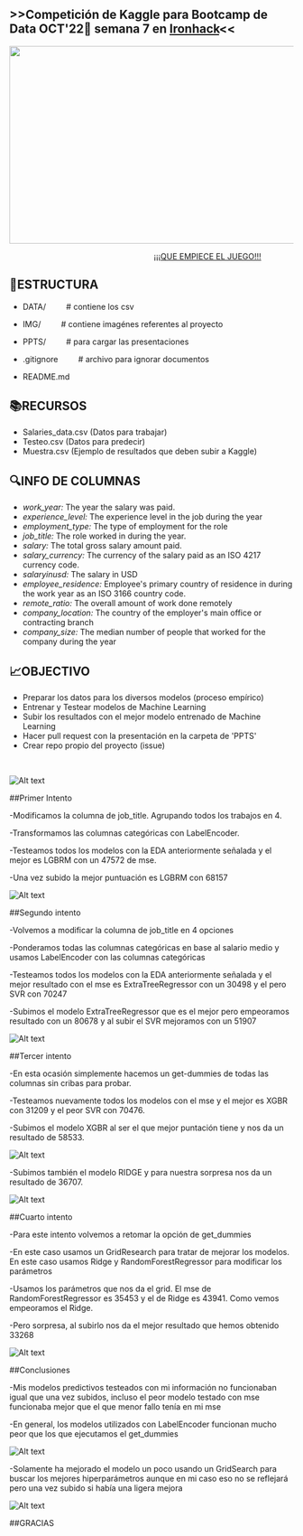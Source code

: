 ##      >>Competición de Kaggle para Bootcamp de Data OCT'22:snake: semana 7 en [Ironhack](https://www.ironhack.com/)<<

<p align="center"> <img src="https://github.com/OrianAmpuero/Kaggle_Competition/blob/main/img/predict.jpg" width="700" height="350">  </p>

&emsp;&emsp;&emsp;&emsp;&emsp;&emsp;&emsp;&emsp;&emsp;&emsp;&emsp;&emsp;&emsp;&emsp;&emsp;&emsp;&emsp;&emsp;  [¡¡¡QUE EMPIECE EL JUEGO!!!](https://www.kaggle.com/competitions/predecir-salario-data)  

## 📁ESTRUCTURA

-  DATA/     &emsp;&emsp;                    # contiene los csv  

-  IMG/     &emsp;&emsp;                     # contiene imagénes referentes al proyecto 
 
-  PPTS/      &emsp;&emsp;                   # para cargar las presentaciones

-  .gitignore    &emsp;&emsp;                # archivo para ignorar documentos    

-  README.md  



## 📚RECURSOS

- Salaries_data.csv (Datos para trabajar)
- Testeo.csv (Datos para predecir)
- Muestra.csv (Ejemplo de resultados que deben subir a Kaggle)


## 🔍INFO DE COLUMNAS 
- *work_year:* The year the salary was paid.
- *experience_level:* The experience level in the job during the year
- *employment_type:* The type of employment for the role
- *job_title:* The role worked in during the year.
- *salary:* The total gross salary amount paid.
- *salary_currency:* The currency of the salary paid as an ISO 4217 currency code.
- *salaryinusd:* The salary in USD
- *employee_residence:* Employee's primary country of residence in during the work year as an ISO 3166 country code.
- *remote_ratio:* The overall amount of work done remotely
- *company_location:* The country of the employer's main office or contracting branch
- *company_size:* The median number of people that worked for the company during the year


## 📈OBJECTIVO

- Preparar los datos para los diversos modelos (proceso empírico) 
- Entrenar y Testear modelos de Machine Learning
- Subir los resultados con el mejor modelo entrenado de Machine Learning
- Hacer pull request con la presentación en la carpeta de 'PPTS' 
- Crear repo propio del proyecto (issue)

<br />

![Alt text](img/challenge-accepted-himym.gif)

##Primer Intento

-Modificamos la columna de job_title. Agrupando todos los trabajos en 4.

-Transformamos las columnas categóricas con LabelEncoder.

-Testeamos todos los modelos con la EDA anteriormente señalada y el mejor es LGBRM con un 47572 de mse.

-Una vez subido la mejor puntuación es LGBRM con 68157

![Alt text](img/coyote.gif)

##Segundo intento

-Volvemos a modificar la columna de job_title en 4 opciones

-Ponderamos todas las columnas categóricas en base al salario medio y usamos LabelEncoder con las columnas categóricas

-Testeamos todos los modelos con la EDA anteriormente señalada y el mejor resultado con el mse es ExtraTreeRegressor con un 30498 y el pero SVR con 70247

-Subimos el modelo ExtraTreeRegressor que es el mejor pero empeoramos resultado con un 80678 y al subir el SVR mejoramos con un 51907

![Alt text](img/barney-stinson.gif)


##Tercer intento

-En esta ocasión simplemente hacemos un get-dummies de todas las columnas sin cribas para probar.

-Testeamos nuevamente todos los modelos con el mse y el mejor es XGBR con 31209 y el peor SVR con 70476.

-Subimos el modelo XGBR al ser el que mejor puntación tiene y nos da un resultado de 58533.

![Alt text](img/omg-gasp.gif)

-Subimos también el modelo RIDGE y para nuestra sorpresa nos da un resultado de 36707.

![Alt text](img/explota-la-cabeza-bum.gif)

##Cuarto intento

-Para este intento volvemos a retomar la opción de get_dummies

-En este caso usamos un GridResearch para tratar de mejorar los modelos. En este caso usamos Ridge y RandomForestRegressor para modificar los parámetros

-Usamos los parámetros que nos da el grid. El mse de RandomForestRegressor es 35453 y el de Ridge es 43941. Como vemos empeoramos el Ridge.

-Pero sorpresa, al subirlo nos da el mejor resultado que hemos obtenido 33268

![Alt text](img/3DHAIGQ.gif)

##Conclusiones

-Mis modelos predictivos testeados con  mi información no funcionaban igual que una vez subidos, incluso el peor modelo testado con mse funcionaba mejor que el que menor fallo tenía en mi mse

-En general, los modelos utilizados con LabelEncoder funcionan mucho peor que los que ejecutamos el get_dummies

![Alt text](img/giphy.gif)


-Solamente ha mejorado el modelo un poco usando un GridSearch para buscar los mejores hiperparámetros aunque en mi caso eso no se reflejará pero una vez subido si había una ligera mejora

![Alt text](img/images.jpeg)


##GRACIAS






